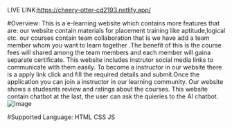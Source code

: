 LIVE LINK:https://cheery-otter-cd2193.netlify.app/

#Overview:
          This is a e-learning website which contains more features that are:
                      our website contain materials for placement training like aptitude,logical etc.
                      our courses contain team collaboration that is we have add a team member whom you want to learn together .The benefit of this is the course fees will shared among the team members and each member will gaina separate certificate.
                      This website includes instrutor social media links to communicate with them easily.
                      To become a instructor in our website there is a apply link click and fill the required details and submit.Once the application you can join a instructor in our learning community.
                      Our website shows a studesnts review and ratings about the courses.
                     This website contain chatbot at the last, the user can ask the quieries to the AI chatbot.
![image](https://github.com/Dharani0031/Team_Technocrats/assets/150164750/f4fc2871-722b-4c61-9006-6d459915924b)

#Supported Language:
              HTML
              CSS
              JS
